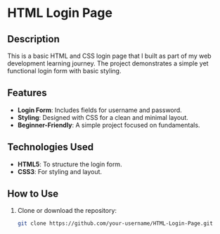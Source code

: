 # HTML Login Page

## Description
This is a basic HTML and CSS login page that I built as part of my web development learning journey. The project demonstrates a simple yet functional login form with basic styling.

## Features
- **Login Form**: Includes fields for username and password.
- **Styling**: Designed with CSS for a clean and minimal layout.
- **Beginner-Friendly**: A simple project focused on fundamentals.

## Technologies Used
- **HTML5**: To structure the login form.
- **CSS3**: For styling and layout.

## How to Use
1. Clone or download the repository:
   ```bash
   git clone https://github.com/your-username/HTML-Login-Page.git

